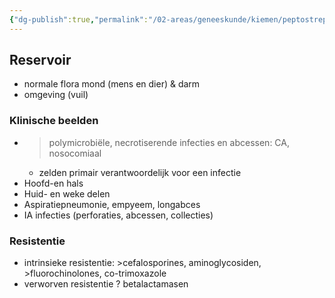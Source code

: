 ```yaml
---
{"dg-publish":true,"permalink":"/02-areas/geneeskunde/kiemen/peptostreptococcus-veilonella-bacterioides-fusobacterium-prevotella-clostridium-pasteurella-eikenella/","noteIcon":"","created":"2024-11-24T10:57:17.898+01:00","updated":"2024-12-29T13:58:43.379+01:00"}
---
```


  

## Reservoir

- normale flora mond (mens en dier) & darm
- omgeving (vuil)

  

### Klinische beelden

- >polymicrobiële, necrotiserende infecties en abcessen: CA, nosocomiaal
    - zelden primair verantwoordelijk voor een infectie
- Hoofd-en hals
- Huid- en weke delen
- Aspiratiepneumonie, empyeem, longabces
- IA infecties (perforaties, abcessen, collecties)

  

### Resistentie

- intrinsieke resistentie: >cefalosporines, aminoglycosiden, >fluorochinolones, co-trimoxazole
- verworven resistentie ? betalactamasen